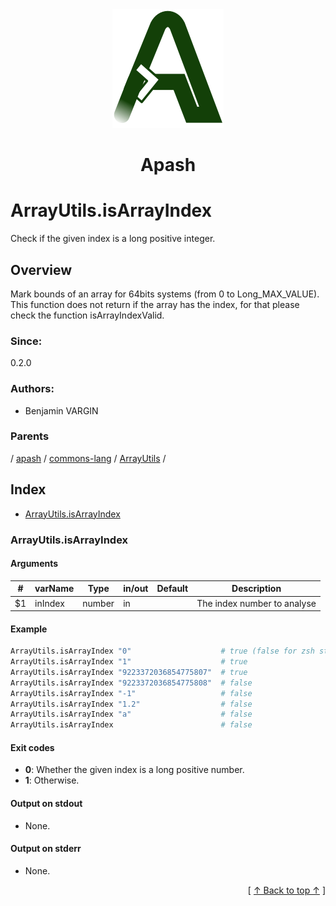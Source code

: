 
<div align='center' id='apash-top'>
  <a href='https://github.com/hastec-fr/apash'>
    <img alt='apash-logo' src='../../../../../../../assets/apash-logo.svg'/>
  </a>

  # Apash
</div>

# ArrayUtils.isArrayIndex

Check if the given index is a long positive integer.

## Overview

Mark bounds of an array for 64bits systems (from 0 to Long_MAX_VALUE).
This function does not return if the array has the index, for that please 
check the function isArrayIndexValid.

### Since:
0.2.0

### Authors:
* Benjamin VARGIN

### Parents
<!-- apash.parentBegin -->
[](../../../../.md) / [apash](../../../apash.md) / [commons-lang](../../commons-lang.md) / [ArrayUtils](../ArrayUtils.md) / 
<!-- apash.parentEnd -->

## Index

* [ArrayUtils.isArrayIndex](#arrayutilsisarrayindex)

### ArrayUtils.isArrayIndex

#### Arguments
| #      | varName        | Type          | in/out   | Default    | Description                          |
|--------|----------------|---------------|----------|------------|--------------------------------------|
| $1     | inIndex        | number        | in       |            | The index number to analyse          |

#### Example
```bash
ArrayUtils.isArrayIndex "0"                    # true (false for zsh starting at 1)
ArrayUtils.isArrayIndex "1"                    # true
ArrayUtils.isArrayIndex "9223372036854775807"  # true
ArrayUtils.isArrayIndex "9223372036854775808"  # false
ArrayUtils.isArrayIndex "-1"                   # false
ArrayUtils.isArrayIndex "1.2"                  # false
ArrayUtils.isArrayIndex "a"                    # false
ArrayUtils.isArrayIndex                        # false
```

#### Exit codes

* **0**: Whether the given index is a long positive number.
* **1**: Otherwise.

#### Output on stdout

* None.

#### Output on stderr

* None.


  <div align='right'>[ <a href='#apash-top'>↑ Back to top ↑</a> ]</div>


